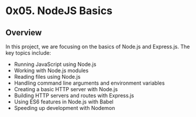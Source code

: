 # 0x05. NodeJS Basics
## Overview
In this project, we are focusing on the basics of Node.js and Express.js. The key topics include:

- Running JavaScript using Node.js
- Working with Node.js modules
- Reading files using Node.js
- Handling command line arguments and environment variables
- Creating a basic HTTP server with Node.js
- Building HTTP servers and routes with Express.js
- Using ES6 features in Node.js with Babel
- Speeding up development with Nodemon